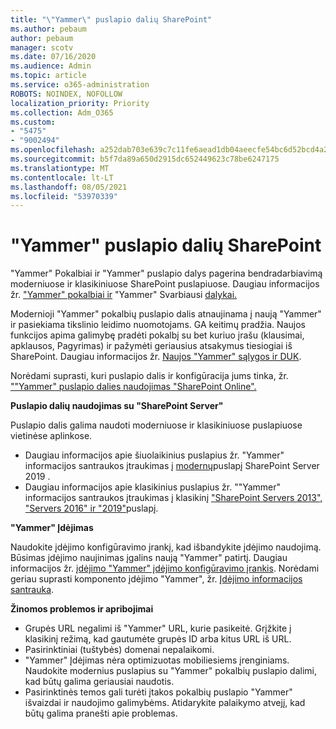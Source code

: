 ```yaml
---
title: "\"Yammer\" puslapio dalių SharePoint"
ms.author: pebaum
author: pebaum
manager: scotv
ms.date: 07/16/2020
ms.audience: Admin
ms.topic: article
ms.service: o365-administration
ROBOTS: NOINDEX, NOFOLLOW
localization_priority: Priority
ms.collection: Adm_O365
ms.custom:
- "5475"
- "9002494"
ms.openlocfilehash: a252dab703e639c7c11fe6aead1db04aeecfe54bc6d52bcd4a28433aed4701d5
ms.sourcegitcommit: b5f7da89a650d2915dc652449623c78be6247175
ms.translationtype: MT
ms.contentlocale: lt-LT
ms.lasthandoff: 08/05/2021
ms.locfileid: "53970339"
---
```

# <a name="yammer-web-parts-in-sharepoint"></a>"Yammer" puslapio dalių SharePoint

"Yammer" Pokalbiai ir "Yammer" puslapio dalys pagerina bendradarbiavimą moderniuose ir klasikiniuose SharePoint puslapiuose. Daugiau informacijos žr. ["Yammer" pokalbiai ir](https://support.microsoft.com/office/use-a-yammer-web-part-in-sharepoint-online-a53cfa0c-3d09-42c8-a286-1038a81c59da#conversations) "Yammer" Svarbiausi [dalykai.](https://support.microsoft.com/office/use-a-yammer-web-part-in-sharepoint-online-a53cfa0c-3d09-42c8-a286-1038a81c59da#highlights)    

Modernioji "Yammer" pokalbių puslapio dalis atnaujinama į naują "Yammer" ir pasiekiama tikslinio leidimo nuomotojams. GA keitimų pradžia. Naujos funkcijos apima galimybę pradėti pokalbį su bet kuriuo įrašu (klausimai, apklausos, Pagyrimas) ir pažymėti geriausius atsakymus tiesiogiai iš SharePoint. Daugiau informacijos žr. [Naujos "Yammer" sąlygos ir DUK](https://docs.microsoft.com/yammer/get-started-with-yammer/newyammer-faq).

 Norėdami suprasti, kuri puslapio dalis ir konfigūracija jums tinka, žr. [""Yammer" puslapio dalies naudojimas "SharePoint Online".](https://support.microsoft.com/office/use-a-yammer-web-part-in-sharepoint-online-a53cfa0c-3d09-42c8-a286-1038a81c59da)  

**Puslapio dalių naudojimas su "SharePoint Server"**  

Puslapio dalis galima naudoti moderniuose ir klasikiniuose puslapiuose vietinėse aplinkose.

- Daugiau informacijos apie šiuolaikinius puslapius žr. "Yammer" informacijos santraukos įtraukimas į [modernų](https://docs.microsoft.com/yammer/integrate-yammer-with-other-apps/embed-a-feed-into-a-sharepoint-site#add-a-yammer-feed-to-a-modern-page-in-sharepoint-server-2019)puslapį SharePoint Server 2019 . 
- Daugiau informacijos apie klasikinius puslapius žr. ""Yammer" informacijos santraukos įtraukimas į klasikinį ["SharePoint Servers 2013", "Servers 2016" ir "2019"](https://docs.microsoft.com/yammer/integrate-yammer-with-other-apps/embed-a-feed-into-a-sharepoint-site#add-a-yammer-feed-to-a-classic-page-in-sharepoint-servers-2013-2016-and-2019)puslapį.

**"Yammer" Įdėjimas**  

Naudokite įdėjimo konfigūravimo įrankį, kad išbandykite įdėjimo naudojimą. Būsimas įdėjimo naujinimas įgalins naują "Yammer" patirtį. Daugiau informacijos žr. [įdėjimo "Yammer" įdėjimo konfigūravimo įrankis](https://aka.ms/YammerEmbedConfigureTool). Norėdami geriau suprasti komponento įdėjimo "Yammer", žr. [Įdėjimo informacijos santrauka](https://aka.ms/YammerDevDocs).

**Žinomos problemos ir apribojimai**

- Grupės URL negalimi iš "Yammer" URL, kurie pasikeitė. Grįžkite į klasikinį režimą, kad gautumėte grupės ID arba kitus URL iš URL.
- Pasirinktiniai (tuštybės) domenai nepalaikomi.
- "Yammer" Įdėjimas nėra optimizuotas mobiliesiems įrenginiams. Naudokite modernius puslapius su "Yammer" pokalbių puslapio dalimi, kad būtų galima geriausiai naudotis.
- Pasirinktinės temos gali turėti įtakos pokalbių puslapio "Yammer" išvaizdai ir naudojimo galimybėms. Atidarykite palaikymo atvejį, kad būtų galima pranešti apie problemas.